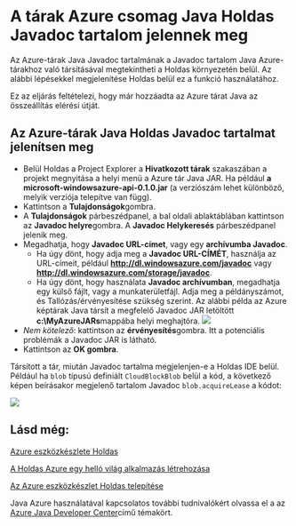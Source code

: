 <properties
    pageTitle="A tárak Azure csomag Java Holdas Javadoc tartalom jelennek meg"
    description="Hogyan jelenjen meg a Javadoc tartalmat az Holdas az Azure-tárakat."
    services=""
    documentationCenter="java"
    authors="rmcmurray"
    manager="wpickett"
    editor=""/>

<tags
    ms.service="multiple"
    ms.workload="na"
    ms.tgt_pltfrm="multiple"
    ms.devlang="Java"
    ms.topic="article"
    ms.date="08/11/2016" 
    ms.author="robmcm"/>

<!-- Legacy MSDN URL = https://msdn.microsoft.com/library/azure/hh698319.aspx -->

# <a name="displaying-javadoc-content-in-eclipse-for-the-azure-libraries-package-for-java"></a>A tárak Azure csomag Java Holdas Javadoc tartalom jelennek meg #

Az Azure-tárak Java Javadoc tartalmának a Javadoc tartalom Java Azure-tárakhoz való társításával megtekintheti a Holdas környezetén belül. Az alábbi lépésekkel megjelenítése Holdas belül ez a funkció használatához.

Ez az eljárás feltételezi, hogy már hozzáadta az Azure tárat Java az összeállítás elérési útját.

## <a name="to-display-javadoc-content-in-eclipse-for-the-azure-libraries-for-java"></a>Az Azure-tárak Java Holdas Javadoc tartalmat jelenítsen meg ##

* Belül Holdas a Project Explorer a **Hivatkozott tárak** szakaszában a projekt megnyitása a helyi menü a Azure tár Java JAR. Ha például **a microsoft-windowsazure-api-0.1.0.jar** (a verziószám lehet különböző, melyik verziója telepítve van függ).
* Kattintson a **Tulajdonságok**gombra.
* A **Tulajdonságok** párbeszédpanel, a bal oldali ablaktáblában kattintson az **Javadoc helyre**gombra. A **Javadoc Helykeresés** párbeszédpanel jelenik meg.
* Megadhatja, hogy **Javadoc URL-címet**, vagy egy **archívumba Javadoc**.
    * Ha úgy dönt, hogy adja meg a **Javadoc URL-CÍMÉT**, használja az URL-címeit, például **http://dl.windowsazure.com/javadoc** vagy **http://dl.windowsazure.com/storage/javadoc**.
    * Ha úgy dönt, hogy használata **Javadoc archívumban**, megadhatja egy külső fájlt, vagy a munkaterületfájl.
    Adja meg a példányszámot, és Tallózás/érvényesítése szükség szerint. Az alábbi példa az Azure képtárak Java társít a megfelelő Javadoc JAR letöltött **c:\MyAzureJARs**mappába helyi meghajtóra.
    ![][ic553487]
* *Nem kötelező*: kattintson az **érvényesítés**gombra. Itt a potenciális problémák a Javadoc JAR is látható.
* Kattintson az **OK gombra**.

Társított a tár, miután Javadoc tartalma megjelenjen-e a Holdas IDE belül. Például ha `blob` típusú definiált `CloudBlockBlob` belül a kód, a következő képen beírásakor megjelenő tartalom Javadoc `blob.acquireLease` a kódot:

![][ic553488]

## <a name="see-also"></a>Lásd még: ##

[Azure eszközkészlete Holdas][]

[A Holdas Azure egy helló világ alkalmazás létrehozása][]

[Az Azure eszközkészlet Holdas telepítése][] 

Java Azure használatával kapcsolatos további tudnivalókért olvassa el a az [Azure Java Developer Center][]című témakört.

<!-- URL List -->

[Azure Java Developer Center]: http://go.microsoft.com/fwlink/?LinkID=699547
[Azure eszközkészlete Holdas]: http://go.microsoft.com/fwlink/?LinkID=699529
[A Holdas Azure egy helló világ alkalmazás létrehozása]: http://go.microsoft.com/fwlink/?LinkID=699533
[Az Azure eszközkészlet Holdas telepítése]: http://go.microsoft.com/fwlink/?LinkId=699546

<!-- IMG List -->

[ic553487]: ./media/azure-toolkit-for-eclipse-displaying-javadoc-content-for-azure-libraries/ic553487.png
[ic553488]: ./media/azure-toolkit-for-eclipse-displaying-javadoc-content-for-azure-libraries/ic553488.png